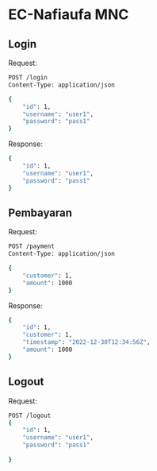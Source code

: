 # EC-Nafiaufa MNC

## Login
Request:
```bash
POST /login
Content-Type: application/json

{
    "id": 1,
    "username": "user1",
    "password": "pass1"
}
```
Response:
```bash
{
    "id": 1,
    "username": "user1",
    "password": "pass1"
}
```
## Pembayaran
Request:
```bash
POST /payment
Content-Type: application/json

{
    "customer": 1,
    "amount": 1000
}
```
Response:
```bash
{
    "id": 1,
    "customer": 1,
    "timestamp": "2022-12-30T12:34:56Z",
    "amount": 1000
}
```
## Logout
Request:
```bash
POST /logout
{
    "id": 1,
    "username": "user1",
    "password": "pass1"
    
}
```

